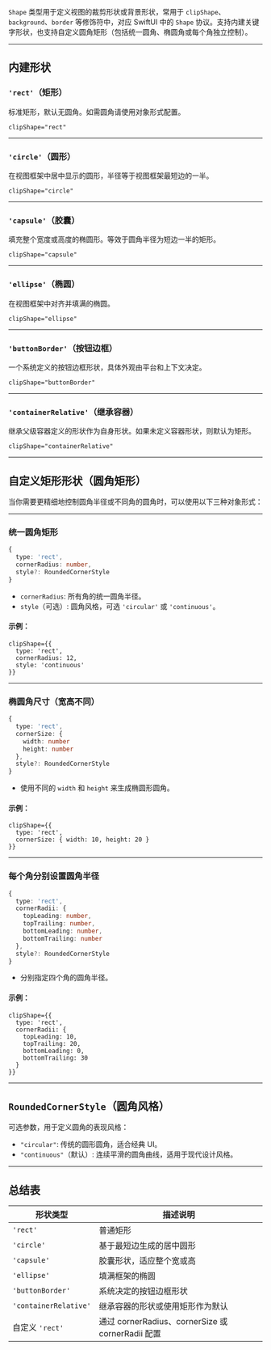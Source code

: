 `Shape` 类型用于定义视图的裁剪形状或背景形状，常用于 `clipShape`、`background`、`border` 等修饰符中，对应 SwiftUI 中的 `Shape` 协议。支持内建关键字形状，也支持自定义圆角矩形（包括统一圆角、椭圆角或每个角独立控制）。

---

## 内建形状

### `'rect'`（矩形）

标准矩形，默认无圆角。如需圆角请使用对象形式配置。

```tsx
clipShape="rect"
```

---

### `'circle'`（圆形）

在视图框架中居中显示的圆形，半径等于视图框架最短边的一半。

```tsx
clipShape="circle"
```

---

### `'capsule'`（胶囊）

填充整个宽度或高度的椭圆形。等效于圆角半径为短边一半的矩形。

```tsx
clipShape="capsule"
```

---

### `'ellipse'`（椭圆）

在视图框架中对齐并填满的椭圆。

```tsx
clipShape="ellipse"
```

---

### `'buttonBorder'`（按钮边框）

一个系统定义的按钮边框形状，具体外观由平台和上下文决定。

```tsx
clipShape="buttonBorder"
```

---

### `'containerRelative'`（继承容器）

继承父级容器定义的形状作为自身形状。如果未定义容器形状，则默认为矩形。

```tsx
clipShape="containerRelative"
```

---

## 自定义矩形形状（圆角矩形）

当你需要更精细地控制圆角半径或不同角的圆角时，可以使用以下三种对象形式：

---

### 统一圆角矩形

```ts
{
  type: 'rect',
  cornerRadius: number,
  style?: RoundedCornerStyle
}
```

* `cornerRadius`: 所有角的统一圆角半径。
* `style`（可选）: 圆角风格，可选 `'circular'` 或 `'continuous'`。

#### 示例：

```tsx
clipShape={{
  type: 'rect',
  cornerRadius: 12,
  style: 'continuous'
}}
```

---

### 椭圆角尺寸（宽高不同）

```ts
{
  type: 'rect',
  cornerSize: {
    width: number
    height: number
  },
  style?: RoundedCornerStyle
}
```

* 使用不同的 `width` 和 `height` 来生成椭圆形圆角。

#### 示例：

```tsx
clipShape={{
  type: 'rect',
  cornerSize: { width: 10, height: 20 }
}}
```

---

### 每个角分别设置圆角半径

```ts
{
  type: 'rect',
  cornerRadii: {
    topLeading: number,
    topTrailing: number,
    bottomLeading: number,
    bottomTrailing: number
  },
  style?: RoundedCornerStyle
}
```

* 分别指定四个角的圆角半径。

#### 示例：

```tsx
clipShape={{
  type: 'rect',
  cornerRadii: {
    topLeading: 10,
    topTrailing: 20,
    bottomLeading: 0,
    bottomTrailing: 30
  }
}}
```

---

## `RoundedCornerStyle`（圆角风格）

可选参数，用于定义圆角的表现风格：

* `"circular"`: 传统的圆形圆角，适合经典 UI。
* `"continuous"`（默认）: 连续平滑的圆角曲线，适用于现代设计风格。

---

## 总结表

| 形状类型                  | 描述说明                                        |
| --------------------- | ------------------------------------------- |
| `'rect'`              | 普通矩形                                        |
| `'circle'`            | 基于最短边生成的居中圆形                                |
| `'capsule'`           | 胶囊形状，适应整个宽或高                                |
| `'ellipse'`           | 填满框架的椭圆                                     |
| `'buttonBorder'`      | 系统决定的按钮边框形状                                 |
| `'containerRelative'` | 继承容器的形状或使用矩形作为默认                            |
| 自定义 `'rect'`          | 通过 cornerRadius、cornerSize 或 cornerRadii 配置 |
